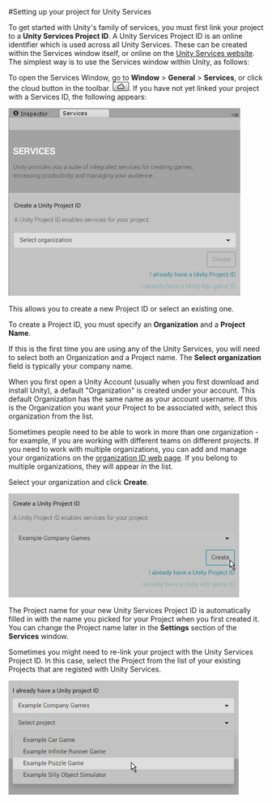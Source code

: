 #Setting up your project for Unity Services

To get started with Unity's family of services, you must first link your project to a **Unity Services Project ID**. A Unity Services Project ID is an online identifier which is used across all Unity Services. These can be created within the Services window itself, or online on the [Unity Services website](https://developer.cloud.unity3d.com). The simplest way is to use the Services window within Unity, as follows:

To open the Services Window, go to __Window__ &gt; __General__ &gt; __Services__, or click the cloud button in the toolbar. ![](../uploads/Main/CloudButton.png). If you have not yet linked your project with a Services ID, the following appears:

![The Services window](../uploads/Main/UnityServicesWindow.png)

This allows you to create a new Project ID or select an existing one.

To create a Project ID, you must specify an __Organization__ and a __Project Name__.

If this is the first time you are using any of the Unity Services, you will need to select both an Organization and a Project name. The __Select organization__ field is typically your company name.

When you first open a Unity Account (usually when you first download and install Unity), a default "Organization" is created under your account. This default Organization has the same name as your account username. If this is the Organization you want your Project to be associated with, select this organization from the list.

Sometimes people need to be able to work in more than one organization - for example, if you are working with different teams on different projects. If you need to work with multiple organizations, you can add and manage your organizations on the [organization ID web page](https://id.unity.com/organizations). If you belong to multiple organizations, they will appear in the list.

Select your organization and click __Create__.

![Creating a new Unity Services Project ID](../uploads/Main/UnityServicesCreateNewProjectID.png)

The Project name for your new Unity Services Project ID is automatically filled in with the name you picked for your Project when you first created it. You can change the Project name later in the __Settings__ section of the __Services__ window. 

Sometimes you might need to re-link your project with the Unity Services Project ID. In this case, select the Project from the list of your existing Projects that are registed with Unity Services.

![Selecting an existing project](../uploads/Main/UnityServicesSelectExistingProject.png)

